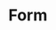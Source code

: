 # Form
<!DOCTYPE html>
<html lang="en">
<head>
    <meta charset="UTF-8">
    <meta http-equiv="X-UA-Compatible" content="IE=edge">
    <meta name="viewport" content="width=device-width, initial-scale=1.0">
    <title>Forms</title>
    <style>
        
    </style>
</head>
<body >
    <h2>This is HTML forms tutorial</h2>

    <form action="backend.php">
        <!-- <img src="https://unsplash.com/s/photos/office-desk" alt="Sorry img not found"> -->
        <!-- <img src="image.jpg.jpg" alt="Sorry img not found" width="400" height="600"> -->
        <div background="C:\\Users\\Durga Das\\Desktop\\HTML FILES\\image.jpg.jpg">
            Name: <input type="text"name="myname">
        </div>
        <br>
        <div>
            Roll: <input type="text"name="myroll">
        </div>
        <br>
        <div>
            Class: <input type="text" name="myclass">
        </div>
        <br>
        <div>
            Email: <input type="email" name="myEmail">
        </div>
        <br>
        <div>
            I am not a robot: <input type="checkbox" name="myage">
        </div>
        <br>
        <div>
            Date: <input type="date" name="mydate">
        </div>
        <br>
        <div>
            Enter your age: <input type="number" name="myNumber">
        </div>
        <br>
        <div>
            Gender: Male <input type="checkbox" name="mydate"> Female <input type="checkbox" name="mydate"> Other:<input type="checkbox" name="myOther">
        </div>
        <br>
        <div>
            Write about your self:<br> <textarea name="myTest" id="" cols="30" rows="10"></textarea>
        </div>
        <br>
        <div>
            <input type="submit" value="submit now"> <input type="reset" value="reset Now">
        </div>
        <br>
        <div>
           MyUrl:<input type="url" name="myUrl">
        </div>
        

    </form>


</body>
</html>

